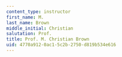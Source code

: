 ```yaml
---
content_type: instructor
first_name: M.
last_name: Brown
middle_initial: Christian
salutation: Prof.
title: Prof. M. Christian Brown
uid: 4770a912-0ac1-5c2b-2750-d819b534e616
---
```

